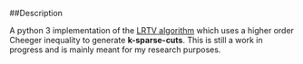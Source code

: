 ##Description

A python 3 implementation of the [LRTV algorithm](http://arxiv.org/pdf/1111.0965v1.pdf) 
which uses a higher order Cheeger inequality to generate **k-sparse-cuts**. This is still 
a work in progress and is mainly meant for my research purposes. 
